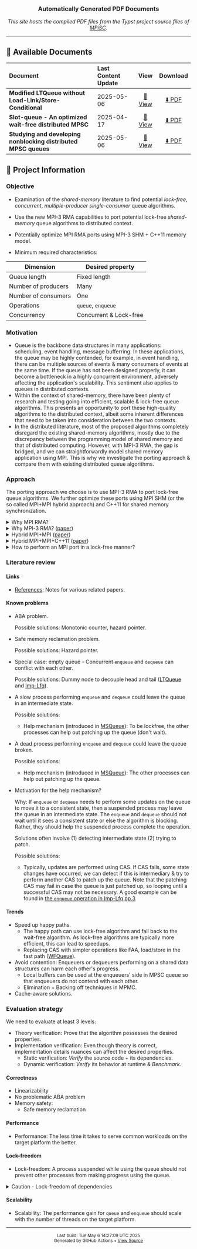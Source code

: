 
<div align="center">
  <h3>Automatically Generated PDF Documents</h3>
  <p>
    <em>This site hosts the compiled PDF files from the Typst project source files of <a href="https://github.com/Huy-DNA/MPiSC/tree/main">MPiSC</a>.</em>
  </p>
</div>

---

## 📄 Available Documents

<table>
  <thead>
    <tr>
      <th align="left">Document</th>
      <th align="left">Last Content Update</th>
      <th align="center">View</th>
      <th align="center">Download</th>
    </tr>
  </thead>
  <tbody>
      <tr>
        <td><strong>           Modified LTQueue without Load-Link/Store-Conditional</strong></td>
        <td>2025-05-06</td>
        <td align="center"><a href="implementations/ltqueue/report/main.pdf">📕 View</a></td>
        <td align="center"><a href="implementations/ltqueue/report/main.pdf" download>⬇️ PDF</a></td>
      </tr>
      <tr>
        <td><strong>            Slot-queue - An optimized wait-free distributed MPSC </strong></td>
        <td>2025-04-17</td>
        <td align="center"><a href="implementations/slot-queue/report/main.pdf">📕 View</a></td>
        <td align="center"><a href="implementations/slot-queue/report/main.pdf" download>⬇️ PDF</a></td>
      </tr>
      <tr>
        <td><strong>           Studying and developing nonblocking distributed MPSC queues</strong></td>
        <td>2025-05-06</td>
        <td align="center"><a href="report/main.pdf">📕 View</a></td>
        <td align="center"><a href="report/main.pdf" download>⬇️ PDF</a></td>
      </tr>
    </tbody>
  </table>

## 📝 Project Information



### Objective

- Examination of the *shared-memory* literature to find potential *lock-free*, *concurrent*, *multiple-producer single-consumer* queue algorithms.
- Use the new MPI-3 RMA capabilities to port potential lock-free *shared-memory* queue algorithms to distributed context.
- Potentially optimize MPI RMA ports using MPI-3 SHM + C++11 memory model. 

- Minimum required characteristics:

| Dimension           | Desired property        |
| ------------------- | ----------------------- |
| Queue length        | Fixed length            |
| Number of producers | Many                    |
| Number of consumers | One                     |
| Operations          | `queue`, `enqueue`      |
| Concurrency         | Concurrent & Lock-free  |

### Motivation

- Queue is the backbone data structures in many applications: scheduling, event handling, message bufferring. In these applications, the queue may be highly contended, for example, in event handling, there can be multiple sources of events & many consumers of events at the same time. If the queue has not been designed properly, it can become a bottleneck in a highly concurrent environment, adversely affecting the application's scalability. This sentiment also applies to queues in distributed contexts.
- Within the context of shared-memory, there have been plenty of research and testing going into efficient, scalable & lock-free queue algorithms. This presents an opportunity to port these high-quality algorithms to the distributed context, albeit some inherent differences that need to be taken into consideration between the two contexts.
- In the distributed literature, most of the proposed algorithms completely disregard the existing shared-memory algorithms, mostly due to the discrepancy between the programming model of shared memory and that of distributed computing. However, with MPI-3 RMA, the gap is bridged, and we can straightforwardly model shared memory application using MPI. This is why we investigate the porting approach & compare them with existing distributed queue algorithms.

### Approach

The porting approach we choose is to use MPI-3 RMA to port lock-free queue algorithms. We further optimize these ports using MPI SHM (or the so called MPI+MPI hybrid approach) and C++11 for shared memory synchronization.

<details>
  <summary>Why MPI RMA?</summary>
  
  MPSC queue belongs to the class of <i>irregular</i> applications, this means that:
  <ul>
    <li>Memory access pattern is not known.</li>
    <li>Data locations cannot be known in advance, it can change during execution.</li>
  </ul>
  
  In other words, we cannot statically analyze where the data may be stored - data can be stored anywhere and we can only determine its location at runtime. This means the tradition message passing interface using <code>MPI_Send</code> and <code>MPI_Recv</code> is insufficient: Suppose at runtime, process <code>A</code> wants and knows to access a piece of data at <code>B</code>, then <code>A</code> must issue <code>MPI_Recv(B)</code>, but this requires <code>B</code> to anticipate that it should issue <code>MPI_Send(A, data)</code> and know that which data <code>A</code> actually wants. The latter issue can be worked around by having <code>A</code> issue <code>MPI_Send(B, data_descriptor)</code> first. Then, <code>B</code> must have waited for <code>MPI_Recv(A)</code>. However, because the memory access pattern is not known, <code>B</code> must anticipate that any other processes may want to access its data. It's possible but cumbersome.
   
   MPI RMA is specifically designed to conveniently express irregular applications by having one side specify all it wants.

</details>

<details>
  <summary>Why MPI-3 RMA? (<a href="./references/MPI3-RMA/README.md">paper</a>)</summary>

  MPI-3 improves the RMA API, providing the non-collective <code>MPI_Win_lock_all</code> for a process to open an access epoch on a group of processes. This allows for lock-free synchronization.
</details>

<details>
  <summary>Hybrid MPI+MPI (<a href="./references/MPI%2BMPI/README.md">paper</a>)</summary>
  The Pure MPI approach is oblivious to the fact that some MPI processes are on the same node, which causes some unnecessary overhead. MPI-3 introduces the MPI SHM API, allowing us to obtain a communicator containing processes on a single node. From this communicator, we can allocate a shared memory window using <code>MPI_Win_allocate_shared</code>. Hybrid MPI+MPI means that MPI is used for both intra-node and inter-node communication. This shared memory window follows the <em>unified memory model</em> and can be synchronized both using MPI facilities or any other alternatives. Hybrid MPI+MPI can take advantage of the many cores of current computer processors.
</details>

<details>
  <summary>Hybrid MPI+MPI+C++11 (<a href="./references/MPI%2BMPI%2BCpp11/README.md">paper</a>)</summary>
  Within the shared memory window, C++11 synchronization facilities can be used and prove to be much more efficient than MPI. So incorporating C++11 can be thought of as an optimization step for intra-node communication.
</details>

<details>
  <summary>How to perform an MPI port in a lock-free manner?</summary>
  
  With MPI-3 RMA capabilities:
  <ul>
    <li>Use <code>MPI_Win_lock_all</code> and <code>MPI_Win_unlock_all</code> to open and end access epochs.</li>
    <li>Within an access epoch, MPI atomics are used.</li>
  </ul>
  
  This is made clear in [MPI3-RMA](./references/MPI3-RMA/README.md).
</details>

### Literature review

#### Links
- [References](./references/README.md): Notes for various related papers.

#### Known problems
- ABA problem.

  Possible solutions: Monotonic counter, hazard pointer.

- Safe memory reclamation problem.

  Possible solutions: Hazard pointer.

- Special case: empty queue - Concurrent `enqueue` and `dequeue` can conflict with each other.

  Possible solutions: Dummy node to decouple head and tail ([LTQueue](./references/LTQueue/README.md) and [Imp-Lfq](./references/Imp-Lfq/README.md)).

- A slow process performing `enqueue` and `dequeue` could leave the queue in an intermediate state.

  Possible solutions:
  - Help mechanism (introduced in [MSQueue](./references/MSQueue/README.md)): To be lockfree, the other processes can help out patching up the queue (don't wait).

- A dead process performing `enqueue` and `dequeue` could leave the queue broken.
  
  Possible solutions:
  - Help mechanism (introduced in [MSQueue](./references/MSQueue/README.md)): The other processes can help out patching up the queue.

- Motivation for the help mechanism?

  Why: If `enqueue` or `dequeue` needs to perform some updates on the queue to move it to a consistent state, then a suspended process may leave the queue in an intermediate state. The `enqueue` and `dequeue` should not wait until it sees a consistent state or else the algorithm is blocking. Rather, they should help the suspended process complete the operation.

  Solutions often involve (1) detecting intermediate state (2) trying to patch.

  Possible solutions:
  - Typically, updates are performed using CAS. If CAS fails, some state changes have occurred, we can detect if this is intermediary & try to perform another CAS to patch up the queue.
    Note that the patching CAS may fail in case the queue is just patched up, so looping until a successful CAS may not be necessary.
    A good example can be found in [the `enqueue` operation in Imp-Lfq pp.3](./references/Imp-Lfq/README.md)

#### Trends

- Speed up happy paths.
  - The happy path can use lock-free algorithm and fall back to the wait-free algorithm. As lock-free algorithms are typically more efficient, this can lead to speedups.
  - Replacing CAS with simpler operations like FAA, load/store in the fast path ([WFQueue](./references/WFQueue/README.md)).
- Avoid contention: Enqueuers or dequeuers performing on a shared data structures can harm each other's progress.
  - Local buffers can be used at the enqueuers' side in MPSC queue so that enqueuers do not contend with each other.
  - Elimination + Backing off techniques in MPMC.
- Cache-aware solutions.

### Evaluation strategy

We need to evaluate at least 3 levels:
- Theory verification: Prove that the algorithm possesses the desired properties.
- Implementation verification: Even though theory is correct, implementation details nuances can affect the desired properties.
  - Static verification: *Verify* the source code + its dependencies.
  - Dynamic verification: *Verify* its behavior at runtime & *Benchmark*.

#### Correctness
- Linearizability
- No problematic ABA problem
- Memory safety:
  - Safe memory reclamation

#### Performance
- Performance: The less time it takes to serve common workloads on the target platform the better.

#### Lock-freedom
- Lock-freedom: A process suspended while using the queue should not prevent other processes from making progress using the queue.

<details>
  <summary>Caution - Lock-freedom of dependencies</summary>
  A lock-free algorithm often <em>assumes</em> that some synchronization primitive is lock-free. This depends on the target platform and during implementation, the library used. Care must be taken to avoid accidental non-lock-free operation usage.
</details>

#### Scalability
- Scalability: The performance gain for `queue` and `enqueue` should scale with the number of threads on the target platform.


---

<div align="center">
  <p>
    <small>Last build: Tue May  6 14:27:09 UTC 2025</small><br>
    <small>Generated by GitHub Actions • <a href="https://github.com/Huy-DNA/MPiSC/tree/main">View Source</a></small>
  </p>
</div>
